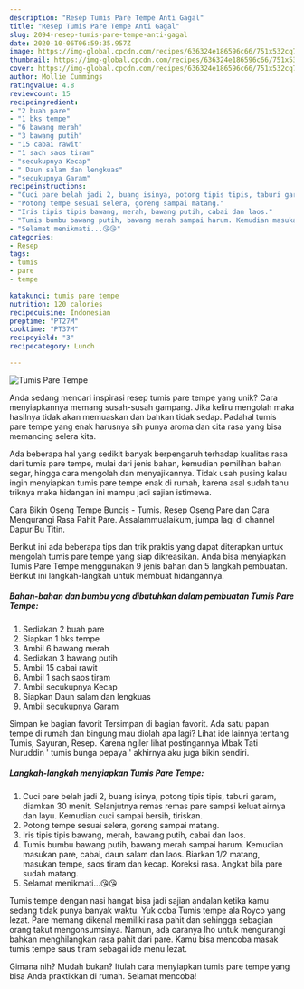```yaml
---
description: "Resep Tumis Pare Tempe Anti Gagal"
title: "Resep Tumis Pare Tempe Anti Gagal"
slug: 2094-resep-tumis-pare-tempe-anti-gagal
date: 2020-10-06T06:59:35.957Z
image: https://img-global.cpcdn.com/recipes/636324e186596c66/751x532cq70/tumis-pare-tempe-foto-resep-utama.jpg
thumbnail: https://img-global.cpcdn.com/recipes/636324e186596c66/751x532cq70/tumis-pare-tempe-foto-resep-utama.jpg
cover: https://img-global.cpcdn.com/recipes/636324e186596c66/751x532cq70/tumis-pare-tempe-foto-resep-utama.jpg
author: Mollie Cummings
ratingvalue: 4.8
reviewcount: 15
recipeingredient:
- "2 buah pare"
- "1 bks tempe"
- "6 bawang merah"
- "3 bawang putih"
- "15 cabai rawit"
- "1 sach saos tiram"
- "secukupnya Kecap"
- " Daun salam dan lengkuas"
- "secukupnya Garam"
recipeinstructions:
- "Cuci pare belah jadi 2, buang isinya, potong tipis tipis, taburi garam, diamkan 30 menit. Selanjutnya remas remas pare sampsi keluat airnya dan layu. Kemudian cuci sampai bersih, tiriskan."
- "Potong tempe sesuai selera, goreng sampai matang."
- "Iris tipis tipis bawang, merah, bawang putih, cabai dan laos."
- "Tumis bumbu bawang putih, bawang merah sampai harum. Kemudian masukan pare, cabai, daun salam dan laos. Biarkan 1/2 matang, masukan tempe, saos tiram dan kecap. Koreksi rasa. Angkat bila pare sudah matang."
- "Selamat menikmati...😘😘"
categories:
- Resep
tags:
- tumis
- pare
- tempe

katakunci: tumis pare tempe 
nutrition: 120 calories
recipecuisine: Indonesian
preptime: "PT27M"
cooktime: "PT37M"
recipeyield: "3"
recipecategory: Lunch

---
```



![Tumis Pare Tempe](https://img-global.cpcdn.com/recipes/636324e186596c66/751x532cq70/tumis-pare-tempe-foto-resep-utama.jpg)

Anda sedang mencari inspirasi resep tumis pare tempe yang unik? Cara menyiapkannya memang susah-susah gampang. Jika keliru mengolah maka hasilnya tidak akan memuaskan dan bahkan tidak sedap. Padahal tumis pare tempe yang enak harusnya sih punya aroma dan cita rasa yang bisa memancing selera kita.

Ada beberapa hal yang sedikit banyak berpengaruh terhadap kualitas rasa dari tumis pare tempe, mulai dari jenis bahan, kemudian pemilihan bahan segar, hingga cara mengolah dan menyajikannya. Tidak usah pusing kalau ingin menyiapkan tumis pare tempe enak di rumah, karena asal sudah tahu triknya maka hidangan ini mampu jadi sajian istimewa.

Cara Bikin Oseng Tempe Buncis - Tumis. Resep Oseng Pare dan Cara Mengurangi Rasa Pahit Pare. Assalammualaikum, jumpa lagi di channel Dapur Bu Titin.


Berikut ini ada beberapa tips dan trik praktis yang dapat diterapkan untuk mengolah tumis pare tempe yang siap dikreasikan. Anda bisa menyiapkan Tumis Pare Tempe menggunakan 9 jenis bahan dan 5 langkah pembuatan. Berikut ini langkah-langkah untuk membuat hidangannya.

<!--inarticleads1-->

##### Bahan-bahan dan bumbu yang dibutuhkan dalam pembuatan Tumis Pare Tempe:

1. Sediakan 2 buah pare
1. Siapkan 1 bks tempe
1. Ambil 6 bawang merah
1. Sediakan 3 bawang putih
1. Ambil 15 cabai rawit
1. Ambil 1 sach saos tiram
1. Ambil secukupnya Kecap
1. Siapkan  Daun salam dan lengkuas
1. Ambil secukupnya Garam


Simpan ke bagian favorit Tersimpan di bagian favorit. Ada satu papan tempe di rumah dan bingung mau diolah apa lagi? Lihat ide lainnya tentang Tumis, Sayuran, Resep. Karena ngiler lihat postingannya Mbak Tati Nuruddin &#39; tumis bunga pepaya &#39; akhirnya aku juga bikin sendiri. 

<!--inarticleads2-->

##### Langkah-langkah menyiapkan Tumis Pare Tempe:

1. Cuci pare belah jadi 2, buang isinya, potong tipis tipis, taburi garam, diamkan 30 menit. Selanjutnya remas remas pare sampsi keluat airnya dan layu. Kemudian cuci sampai bersih, tiriskan.
1. Potong tempe sesuai selera, goreng sampai matang.
1. Iris tipis tipis bawang, merah, bawang putih, cabai dan laos.
1. Tumis bumbu bawang putih, bawang merah sampai harum. Kemudian masukan pare, cabai, daun salam dan laos. Biarkan 1/2 matang, masukan tempe, saos tiram dan kecap. Koreksi rasa. Angkat bila pare sudah matang.
1. Selamat menikmati...😘😘


Tumis tempe dengan nasi hangat bisa jadi sajian andalan ketika kamu sedang tidak punya banyak waktu. Yuk coba Tumis tempe ala Royco yang lezat. Pare memang dikenal memiliki rasa pahit dan sehingga sebagian orang takut mengonsumsinya. Namun, ada caranya lho untuk mengurangi bahkan menghilangkan rasa pahit dari pare. Kamu bisa mencoba masak tumis tempe saus tiram sebagai ide menu lezat. 

Gimana nih? Mudah bukan? Itulah cara menyiapkan tumis pare tempe yang bisa Anda praktikkan di rumah. Selamat mencoba!
